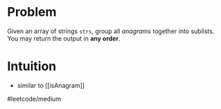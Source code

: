 # Problem
Given an array of strings `strs`, group all _anagrams_ together into sublists. You may return the output in **any order**.

# Intuition
- similar to [[isAnagram]]

#leetcode/medium